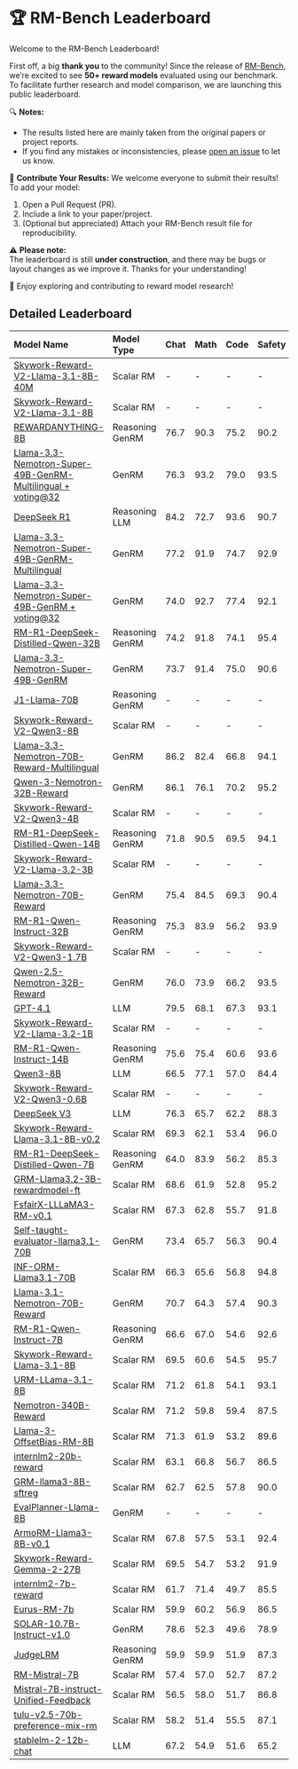 # 🏆 RM-Bench Leaderboard

Welcome to the RM-Bench Leaderboard!

First off, a big **thank you** to the community! Since the release of [RM-Bench](https://arxiv.org/abs/2410.16184), we’re excited to see **50+ reward models** evaluated using our benchmark. To facilitate further research and model comparison, we are launching this public leaderboard.

🔍 **Notes:**
- The results listed here are mainly taken from the original papers or project reports.  
- If you find any mistakes or inconsistencies, please [open an issue](https://github.com/THU-KEG/RM-Bench-Leaderboard/issues) to let us know.

📢 **Contribute Your Results:**
We welcome everyone to submit their results!  
To add your model:
1. Open a Pull Request (PR).
2. Include a link to your paper/project.
3. (Optional but appreciated) Attach your RM-Bench result file for reproducibility.

⚠️ **Please note:**  
The leaderboard is still **under construction**, and there may be bugs or layout changes as we improve it. Thanks for your understanding!

🎉 Enjoy exploring and contributing to reward model research!


## Detailed Leaderboard
| Model Name                                                                                                                                   | Model Type      | Chat   | Math   | Code   | Safety   | Easy   | Normal   | Hard   |   Overall |
|:---------------------------------------------------------------------------------------------------------------------------------------------|:----------------|:-------|:-------|:-------|:---------|:-------|:---------|:-------|----------:|
| [Skywork-Reward-V2-Llama-3.1-8B-40M](https://arxiv.org/pdf/2507.01352)                                                                       | Scalar RM       | -      | -      | -      | -        | 97.6   | 96.9     | 93.5   |      96   |
| [Skywork-Reward-V2-Llama-3.1-8B](https://arxiv.org/pdf/2507.01352)                                                                           | Scalar RM       | -      | -      | -      | -        | 97.0   | 95.0     | 86.5   |      92.8 |
| [REWARDANYTHING-8B](https://huggingface.co/WisdomShell/RewardAnything-8B-v1)                                                                 | Reasoning GenRM | 76.7   | 90.3   | 75.2   | 90.2     | 89.4   | 85.3     | 84.4   |      86.4 |
| [Llama-3.3-Nemotron-Super-49B-GenRM-Multilingual + voting@32](https://huggingface.co/nvidia/Llama-3_3-Nemotron-Super-49B-GenRM-Multilingual) | GenRM           | 76.3   | 93.2   | 79.0   | 93.5     | 92.1   | 88.5     | 75.9   |      85.**5** |
| [DeepSeek R1](https://huggingface.co/deepseek-ai/DeepSeek-R1)                                                                                | Reasoning LLM   | 84.2   | 72.7   | 93.6   | 90.7     | -      | -        | 80.2   |      85.3 |
| [Llama-3.3-Nemotron-Super-49B-GenRM-Multilingual](https://huggingface.co/nvidia/Llama-3_3-Nemotron-Super-49B-GenRM-Multilingual)             | GenRM           | 77.2   | 91.9   | 74.7   | 92.9     | 90.7   | 86.7     | 75.1   |      84.2 |
| [Llama-3.3-Nemotron-Super-49B-GenRM + voting@32](https://huggingface.co/nvidia/Llama-3_3-Nemotron-Super-49B-GenRM)                           | GenRM           | 74.0   | 92.7   | 77.4   | 92.1     | 92.6   | 87.3     | 72.3   |      84   |
| [RM-R1-DeepSeek-Distilled-Qwen-32B](https://huggingface.co/gaotang/RM-R1-DeepSeek-Distilled-Qwen-32B)                                        | Reasoning GenRM | 74.2   | 91.8   | 74.1   | 95.4     | 89.5   | 85.4     | 76.7   |      83.9 |
| [Llama-3.3-Nemotron-Super-49B-GenRM](https://huggingface.co/nvidia/Llama-3.3-Nemotron-Super-49B-GenRM)                                       | GenRM           | 73.7   | 91.4   | 75.0   | 90.6     | 91.2   | 85.7     | 71.2   |      82.7 |
| [J1-Llama-70B](https://arxiv.org/html/2505.10320v1)                                                                                          | Reasoning GenRM | -      | -      | -      | -        | -      | -        | -      |      82.7 |
| [Skywork-Reward-V2-Qwen3-8B](https://arxiv.org/pdf/2507.01352)                                                                               | Scalar RM       | -      | -      | -      | -        | 91.9   | 85.7     | 70.1   |      82.6 |
| [Llama-3.3-Nemotron-70B-Reward-Multilingual](https://huggingface.co/nvidia/Llama-3.3-Nemotron-70B-Reward-Multilingual)                       | GenRM           | 86.2   | 82.4   | 66.8   | 94.1     | 86.5   | 85.4     | 80.0   |      82.4 |
| [Qwen-3-Nemotron-32B-Reward](https://huggingface.co/nvidia/Qwen-3-Nemotron-32B-Reward)                                                       | GenRM           | 86.1   | 76.1   | 70.2   | 95.2     | 85.1   | 83.4     | 77.3   |      81.9 |
| [Skywork-Reward-V2-Qwen3-4B](https://arxiv.org/pdf/2507.01352)                                                                               | Scalar RM       | -      | -      | -      | -        | 92.1   | 84.7     | 67.9   |      81.6 |
| [RM-R1-DeepSeek-Distilled-Qwen-14B](https://huggingface.co/gaotang/RM-R1-DeepSeek-Distilled-Qwen-14B)                                        | Reasoning GenRM | 71.8   | 90.5   | 69.5   | 94.1     | 86.2   | 83.6     | 74.4   |      81.5 |
| [Skywork-Reward-V2-Llama-3.2-3B](https://arxiv.org/pdf/2507.01352)                                                                           | Scalar RM       | -      | -      | -      | -        | 91.5   | 84.1     | 67.8   |      81.1 |
| [Llama-3.3-Nemotron-70B-Reward](https://huggingface.co/nvidia/Llama-3.3-Nemotron-70B-Reward)                                                 | GenRM           | 75.4   | 84.5   | 69.3   | 90.4     | 92.1   | 85.7     | 71.1   |      79.9 |
| [RM-R1-Qwen-Instruct-32B](https://huggingface.co/gaotang/RM-R1-Qwen-Instruct-32B)                                                            | Reasoning GenRM | 75.3   | 83.9   | 56.2   | 93.9     | 86.3   | 80.5     | 70.4   |      79.1 |
| [Skywork-Reward-V2-Qwen3-1.7B](https://arxiv.org/pdf/2507.01352)                                                                             | Scalar RM       | -      | -      | -      | -        | 93.0   | 83.4     | 59.7   |      78.7 |
| [Qwen-2.5-Nemotron-32B-Reward](https://huggingface.co/nvidia/Qwen-2.5-Nemotron-32B-Reward)                                                   | GenRM           | 76.0   | 73.9   | 66.2   | 93.5     | 85.6   | 80.5     | 65.9   |      77.4 |
| [GPT-4.1](https://openai.com)                                                                                                                | LLM             | 79.5   | 68.1   | 67.3   | 93.1     | 85.7   | 77.0     | 69.5   |      77.4 |
| [Skywork-Reward-V2-Llama-3.2-1B](https://arxiv.org/pdf/2507.01352)                                                                           | Scalar RM       | -      | -      | -      | -        | 91.3   | 79.9     | 57.8   |      76.3 |
| [RM-R1-Qwen-Instruct-14B](https://huggingface.co/gaotang/RM-R1-Qwen-Instruct-14B)                                                            | Reasoning GenRM | 75.6   | 75.4   | 60.6   | 93.6     | 82.6   | 77.5     | 68.8   |      76.1 |
| [Qwen3-8B](https://huggingface.co/Qwen/Qwen3-8B)                                                                                             | LLM             | 66.5   | 77.1   | 57.0   | 84.4     | 76.4   | 74.3     | 74.4   |      75   |
| [Skywork-Reward-V2-Qwen3-0.6B](https://arxiv.org/pdf/2507.01352)                                                                             | Scalar RM       | -      | -      | -      | -        | 90.3   | 78.0     | 54.8   |      74.4 |
| [DeepSeek V3](https://huggingface.co/deepseek-ai/DeepSeek-V3)                                                                                | LLM             | 76.3   | 65.7   | 62.2   | 88.3     | 80.4   | 73.2     | 67.3   |      73.6 |
| [Skywork-Reward-Llama-3.1-8B-v0.2](https://huggingface.co/Skywork/Skywork-Reward-Llama-3.1-8B-v0.2)                                          | Scalar RM       | 69.3   | 62.1   | 53.4   | 96.0     | 89.3   | 75.8     | 52.6   |      72.6 |
| [RM-R1-DeepSeek-Distilled-Qwen-7B](https://huggingface.co/gaotang/RM-R1-DeepSeek-Distilled-Qwen-7B)                                          | Reasoning GenRM | 64.0   | 83.9   | 56.2   | 85.3     | 75.9   | 73.1     | 68.1   |      72.4 |
| [GRM-Llama3.2-3B-rewardmodel-ft](https://huggingface.co/Ray2333/GRM-Llama3.2-3B-rewardmodel-ft)                                              | Scalar RM       | 68.6   | 61.9   | 52.8   | 95.2     | 90.8   | 75.9     | 49.4   |      72   |
| [FsfairX-LLLaMA3-RM-v0.1](https://huggingface.co/sfairXC/FsfairX-LLaMA3-RM-v0.1)                                                             | Scalar RM       | 67.3   | 62.8   | 55.7   | 91.8     | 87.4   | 74.8     | 52.8   |      71.7 |
| [Self-taught-evaluator-llama3.1-70B](https://huggingface.co/facebook/Self-taught-evaluator-llama3.1-70B)                                     | GenRM           | 73.4   | 65.7   | 56.3   | 90.4     | 80.2   | 74.5     | 59.7   |      71.5 |
| [INF-ORM-Llama3.1-70B](https://huggingface.co/infly/INF-ORM-Llama3.1-70B)                                                                    | Scalar RM       | 66.3   | 65.6   | 56.8   | 94.8     | 91.8   | 76.1     | 44.8   |      70.9 |
| [Llama-3.1-Nemotron-70B-Reward](https://huggingface.co/nvidia/Llama-3.1-Nemotron-70B-Reward)                                                 | GenRM           | 70.7   | 64.3   | 57.4   | 90.3     | 92.2   | 76.8     | 48.0   |      70.7 |
| [RM-R1-Qwen-Instruct-7B](https://huggingface.co/gaotang/RM-R1-Qwen-Instruct-7B)                                                              | Reasoning GenRM | 66.6   | 67.0   | 54.6   | 92.6     | 79.2   | 71.7     | 59.7   |      70.2 |
| [Skywork-Reward-Llama-3.1-8B](https://huggingface.co/Skywork/Skywork-Reward-Llama-3.1-8B)                                                    | Scalar RM       | 69.5   | 60.6   | 54.5   | 95.7     | 89.0   | 74.7     | 46.6   |      70.1 |
| [URM-LLama-3.1-8B](https://huggingface.co/LxzGordon/URM-LLaMa-3.1-8B)                                                                        | Scalar RM       | 71.2   | 61.8   | 54.1   | 93.1     | 84.0   | 73.2     | 53.0   |      70   |
| [Nemotron-340B-Reward](https://huggingface.co/nvidia/Nemotron-340B-Reward)                                                                   | Scalar RM       | 71.2   | 59.8   | 59.4   | 87.5     | 81.0   | 71.4     | 56.1   |      69.5 |
| [Llama-3-OffsetBias-RM-8B](https://huggingface.co/NCSOFT/Llama-3-OffsetBias-RM-8B)                                                           | Scalar RM       | 71.3   | 61.9   | 53.2   | 89.6     | 84.6   | 72.2     | 50.2   |      69   |
| [internlm2-20b-reward](https://huggingface.co/internlm/internlm2-20b-reward)                                                                 | Scalar RM       | 63.1   | 66.8   | 56.7   | 86.5     | 82.6   | 71.6     | 50.7   |      68.3 |
| [GRM-llama3-8B-sftreg](https://huggingface.co/Ray2333/GRM-llama3-8B-sftreg)                                                                  | Scalar RM       | 62.7   | 62.5   | 57.8   | 90.0     | 83.5   | 72.7     | 48.6   |      68.2 |
| [EvalPlanner-Llama-8B](https://openreview.net/forum?id=PNRznmmWP7)                                                                           | GenRM           | -      | -      | -      | -        | -      | -        | -      |      68.1 |
| [ArmoRM-Llama3-8B-v0.1](https://huggingface.co/RLHFlow/ArmoRM-Llama3-8B-v0.1)                                                                | Scalar RM       | 67.8   | 57.5   | 53.1   | 92.4     | 82.2   | 71.0     | 49.8   |      67.7 |
| [Skywork-Reward-Gemma-2-27B](https://huggingface.co/Skywork/Skywork-Reward-Gemma-2-27B)                                                      | Scalar RM       | 69.5   | 54.7   | 53.2   | 91.9     | 78.0   | 69.2     | 54.9   |      67.3 |
| [internlm2-7b-reward](https://huggingface.co/internlm/internlm2-7b-reward)                                                                   | Scalar RM       | 61.7   | 71.4   | 49.7   | 85.5     | 85.4   | 70.7     | 45.1   |      67.1 |
| [Eurus-RM-7b](https://huggingface.co/openbmb/Eurus-RM-7b)                                                                                    | Scalar RM       | 59.9   | 60.2   | 56.9   | 86.5     | 87.2   | 70.2     | 40.2   |      65.9 |
| [SOLAR-10.7B-Instruct-v1.0](https://huggingface.co/upstage/SOLAR-10.7B-Instruct-v1.0)                                                        | GenRM           | 78.6   | 52.3   | 49.6   | 78.9     | 57.5   | 67.6     | 69.4   |      64.8 |
| [JudgeLRM](https://arxiv.org/abs/2504.00050)                                                                                                 | Reasoning GenRM | 59.9   | 59.9   | 51.9   | 87.3     | 73.2   | 66.2     | 54.8   |      64.7 |
| [RM-Mistral-7B](https://huggingface.co/weqweasdas/RM-Mistral-7B)                                                                             | Scalar RM       | 57.4   | 57.0   | 52.7   | 87.2     | 88.6   | 67.1     | 34.9   |      63.5 |
| [Mistral-7B-instruct-Unified-Feedback](https://huggingface.co/Ray2333/reward-model-Mistral-7B-instruct-Unified-Feedback)                     | Scalar RM       | 56.5   | 58.0   | 51.7   | 86.8     | 87.1   | 67.3     | 35.3   |      63.2 |
| [tulu-v2.5-70b-preference-mix-rm](https://huggingface.co/allenai/tulu-v2.5-70b-preference-mix-rm)                                            | Scalar RM       | 58.2   | 51.4   | 55.5   | 87.1     | 72.8   | 65.6     | 50.7   |      63   |
| [stablelm-2-12b-chat](https://huggingface.co/stabilityai/stablelm-2-12b-chat)                                                                | LLM             | 67.2   | 54.9   | 51.6   | 65.2     | 69.1   | 63.5     | 46.6   |      59.7 |